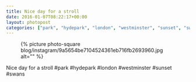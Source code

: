 ```yaml
---
title: Nice day for a stroll
date: 2016-01-07T08:22:17+00:00
layout: photopost
categories: ["park", "hydepark", "london", "westminster", "sunset", "swans", "photos", "instagram"]
---
```


<figure class="photo photo--square">
  {% picture photo-square blog/instagram/9a5654be7104524361eb716fb2693960.jpg alt="" %}
</figure>

Nice day for a stroll
#park #hydepark #london #westminster #sunset #swans
